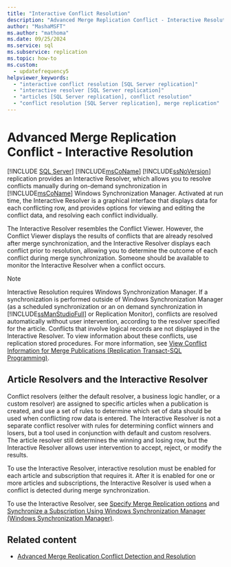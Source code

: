 ```yaml
---
title: "Interactive Conflict Resolution"
description: "Advanced Merge Replication Conflict - Interactive Resolution"
author: "MashaMSFT"
ms.author: "mathoma"
ms.date: 09/25/2024
ms.service: sql
ms.subservice: replication
ms.topic: how-to
ms.custom:
  - updatefrequency5
helpviewer_keywords:
  - "interactive conflict resolution [SQL Server replication]"
  - "interactive resolver [SQL Server replication]"
  - "articles [SQL Server replication], conflict resolution"
  - "conflict resolution [SQL Server replication], merge replication"
---
```

# Advanced Merge Replication Conflict - Interactive Resolution
[!INCLUDE [SQL Server](../../../includes/applies-to-version/sqlserver.md)]
  [!INCLUDE[msCoName](../../../includes/msconame-md.md)] [!INCLUDE[ssNoVersion](../../../includes/ssnoversion-md.md)] replication provides an Interactive Resolver, which allows you to resolve conflicts manually during on-demand synchronization in [!INCLUDE[msCoName](../../../includes/msconame-md.md)] Windows Synchronization Manager. Activated at run time, the Interactive Resolver is a graphical interface that displays data for each conflicting row, and provides options for viewing and editing the conflict data, and resolving each conflict individually.  
  
 The Interactive Resolver resembles the Conflict Viewer. However, the Conflict Viewer displays the results of conflicts that are already resolved after merge synchronization, and the Interactive Resolver displays each conflict prior to resolution, allowing you to determine the outcome of each conflict during merge synchronization. Someone should be available to monitor the Interactive Resolver when a conflict occurs.  
  
> [!NOTE]  
>  Interactive Resolution requires Windows Synchronization Manager. If a synchronization is performed outside of Windows Synchronization Manager (as a scheduled synchronization or an on demand synchronization in [!INCLUDE[ssManStudioFull](../../../includes/ssmanstudiofull-md.md)] or Replication Monitor), conflicts are resolved automatically without user intervention, according to the resolver specified for the article. Conflicts that involve logical records are not displayed in the Interactive Resolver. To view information about these conflicts, use replication stored procedures. For more information, see [View Conflict Information for Merge Publications &#40;Replication Transact-SQL Programming&#41;](../view-and-resolve-data-conflicts-for-merge-publications.md).  
  
## Article Resolvers and the Interactive Resolver  
 Conflict resolvers (either the default resolver, a business logic handler, or a custom resolver) are assigned to specific articles when a publication is created, and use a set of rules to determine which set of data should be used when conflicting row data is entered. The Interactive Resolver is not a separate conflict resolver with rules for determining conflict winners and losers, but a tool used in conjunction with default and custom resolvers. The article resolver still determines the winning and losing row, but the Interactive Resolver allows user intervention to accept, reject, or modify the results.  
  
 To use the Interactive Resolver, interactive resolution must be enabled for each article and subscription that requires it. After it is enabled for one or more articles and subscriptions, the Interactive Resolver is used when a conflict is detected during merge synchronization.  
  
 To use the Interactive Resolver, see [Specify Merge Replication options](../../../relational-databases/replication/merge/specify-merge-replication-properties.md) and [Synchronize a Subscription Using Windows Synchronization Manager &#40;Windows Synchronization Manager&#41;](../../../relational-databases/replication/synchronize-a-subscription-using-windows-synchronization-manager.md).  
  
## Related content

- [Advanced Merge Replication Conflict Detection and Resolution](../../../relational-databases/replication/merge/advanced-merge-replication-conflict-detection-and-resolution.md)
